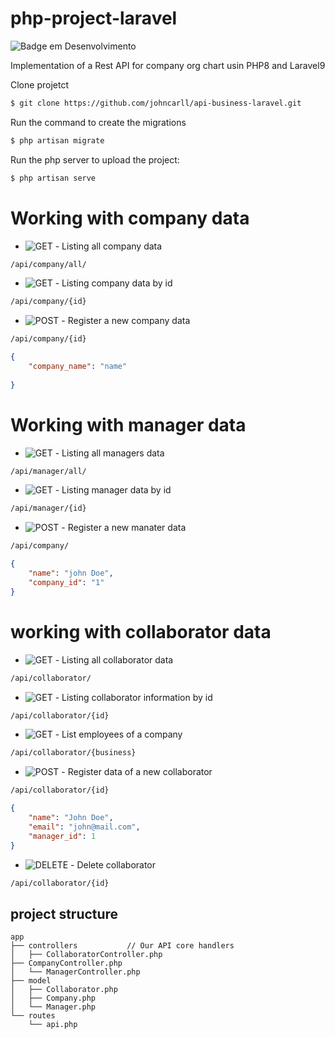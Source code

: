 # php-project-laravel

![Badge em Desenvolvimento](http://img.shields.io/static/v1?label=STATUS&message=IN%20PROGRESS&color=GREEN&style=for-the-badge)

Implementation of a Rest API for company org chart usin PHP8 and Laravel9 



Clone projetct  
```bash
$ git clone https://github.com/johncarll/api-business-laravel.git
```

Run the command to create the migrations
```bash
$ php artisan migrate
```

Run the php server to upload the project:
```bash
$ php artisan serve
```

# Working with company data

* ![GET](https://img.shields.io/badge/-GET-blue) - Listing all company data

```bash
/api/company/all/
```

* ![GET](https://img.shields.io/badge/-GET-blue) - Listing company data by id

```bash
/api/company/{id}
```


* ![POST](https://img.shields.io/badge/-POST-brightgreen) - Register a new company data
```bash
/api/company/{id}
```
```JSON
{
    "company_name": "name"
    
}
```

# Working with manager data

* ![GET](https://img.shields.io/badge/-GET-blue) - Listing all managers data

```bash
/api/manager/all/
```

* ![GET](https://img.shields.io/badge/-GET-blue) - Listing manager data by id

```bash
/api/manager/{id}
```


* ![POST](https://img.shields.io/badge/-POST-brightgreen) - Register a new manater data
```bash
/api/company/
```
```JSON
{
    "name": "john Doe",
    "company_id": "1"    
}
```

# working with collaborator data

* ![GET](https://img.shields.io/badge/-GET-blue) - Listing all collaborator data
```bash
/api/collaborator/
```

* ![GET](https://img.shields.io/badge/-GET-blue) - Listing collaborator information by id

```bash
/api/collaborator/{id}
```

* ![GET](https://img.shields.io/badge/-GET-blue) - List employees of a company
```bash
/api/collaborator/{business}
```

* ![POST](https://img.shields.io/badge/-POST-brightgreen)  - Register data of a new collaborator
```bash
/api/collaborator/{id}
```
```JSON
{
    "name": "John Doe",
    "email": "john@mail.com",
    "manager_id": 1
}
```



* ![DELETE](https://img.shields.io/badge/-DELETE-red) - Delete collaborator
```bash
/api/collaborator/{id}
```


## project structure
```
app
├── controllers           // Our API core handlers
│   ├── CollaboratorController.php  
├── CompanyController.php           
│   └── ManagerController.php      
├── model
│   ├── Collaborator.php             
│   ├── Company.php    
│   └── Manager.php          
└── routes
    └── api.php

```
